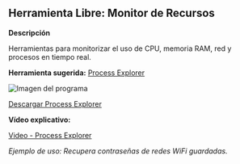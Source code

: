 ## Herramienta Libre: Monitor de Recursos

**Descripción**

Herramientas para monitorizar el uso de CPU, memoria RAM, red y procesos en tiempo real.

**Herramienta sugerida:**  [Process Explorer](https://docs.microsoft.com/en-us/sysinternals/downloads/process-explorer)

![Imagen del programa](https://img.youtube.com/vi/5_AZ9G6HP0c/0.jpg)

[Descargar Process Explorer](https://download.sysinternals.com/files/ProcessExplorer.zip)

**Vídeo explicativo:**

  [Video - Process Explorer](https://www.youtube.com/watch?v=5_AZ9G6HP0c)

_Ejemplo de uso: Recupera contraseñas de redes WiFi guardadas._